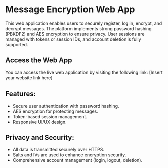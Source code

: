 # Message Encryption Web App

This web application enables users to securely register, log in, encrypt, and decrypt messages. The platform implements strong password hashing (PBKDF2) and AES encryption to ensure privacy. User sessions are managed with tokens or session IDs, and account deletion is fully supported.

## Access the Web App
You can access the live web application by visiting the following link: [Insert your website link here]

## Features:
- Secure user authentication with password hashing.
- AES encryption for protecting messages.
- Token-based session management.
- Responsive UI/UX design.

## Privacy and Security:
- All data is transmitted securely over HTTPS.
- Salts and IVs are used to enhance encryption security.
- Comprehensive account management (login, logout, deletion).
